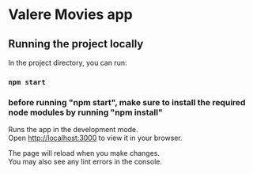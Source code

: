 # Valere Movies app

## Running the project locally

In the project directory, you can run:

### `npm start`

### before running "npm start", make sure to install the required node modules by running "npm install"

Runs the app in the development mode.\
Open [http://localhost:3000](http://localhost:3000) to view it in your browser.

The page will reload when you make changes.\
You may also see any lint errors in the console.
